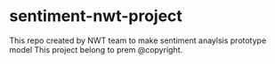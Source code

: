 # sentiment-nwt-project
This repo created by NWT team to make sentiment anaylsis prototype model
This project belong to prem @copyright.
